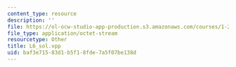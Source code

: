 ```yaml
---
content_type: resource
description: ''
file: https://ol-ocw-studio-app-production.s3.amazonaws.com/courses/1-264j-database-internet-and-systems-integration-technologies-fall-2013/baf3e71583d1b5f18fde7a5f07be138d_L6_sol.vpp
file_type: application/octet-stream
resourcetype: Other
title: L6_sol.vpp
uid: baf3e715-83d1-b5f1-8fde-7a5f07be138d
---
```

